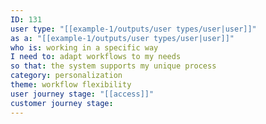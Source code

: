```yaml
---
ID: 131
user type: "[[example-1/outputs/user types/user|user]]"
as a: "[[example-1/outputs/user types/user|user]]"
who is: working in a specific way
I need to: adapt workflows to my needs
so that: the system supports my unique process
category: personalization
theme: workflow flexibility
user journey stage: "[[access]]"
customer journey stage:
---
```

